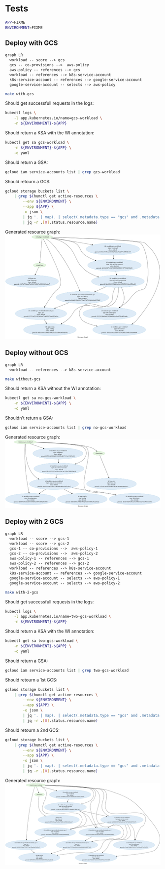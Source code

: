 # Tests

```bash
APP=FIXME
ENVIRONMENT=FIXME
```

## Deploy with GCS

```mermaid
graph LR
  workload -- score --> gcs
  gcs -- co-provisions -->  aws-policy
  aws-policy -- references --> gcs
  workload -- references --> k8s-service-account
  k8s-service-account -- references --> google-service-account
  google-service-account -- selects --> aws-policy
```

```bash
make with-gcs
```

Should get successfull requests in the logs:
```bash
kubectl logs \
    -l app.kubernetes.io/name=gcs-workload \
    -n ${ENVIRONMENT}-${APP}
```

Should return a KSA with the WI annotation:
```bash
kubectl get sa gcs-workload \
    -n ${ENVIRONMENT}-${APP} \
    -o yaml
```

Should return a GSA:
```bash
gcloud iam service-accounts list | grep gcs-workload
```

Should retourn a GCS:
```bash
gcloud storage buckets list \
    | grep $(humctl get active-resources \
        --env ${ENVIRONMENT} \
        --app ${APP} \
        -o json \
        | jq '. | map(. | select(.metadata.type == "gcs" and .metadata.res_id == "modules.gcs-workload.externals.gcs"))' \
        | jq -r .[0].status.resource.name)
```

Generated resource graph:
![](./images/gcs.png)

## Deploy without GCS

```mermaid
graph LR
  workload -- references --> k8s-service-account
```

```bash
make without-gcs
```

Should return a KSA without the WI annotation:
```bash
kubectl get sa no-gcs-workload \
    -n ${ENVIRONMENT}-${APP} \
    -o yaml
```

Shouldn't return a GSA:
```bash
gcloud iam service-accounts list | grep no-gcs-workload
```

Generated resource graph:
![](./images/no-gcs.png)

## Deploy with 2 GCS

```mermaid
graph LR
  workload -- score --> gcs-1
  workload -- score --> gcs-2
  gcs-1 -- co-provisions -->  aws-policy-1
  gcs-2 -- co-provisions -->  aws-policy-2
  aws-policy-1 -- references --> gcs-1
  aws-policy-2 -- references --> gcs-2
  workload -- references --> k8s-service-account
  k8s-service-account -- references --> google-service-account
  google-service-account -- selects --> aws-policy-1
  google-service-account -- selects --> aws-policy-2
```

```bash
make with-2-gcs
```

Should get successfull requests in the logs:
```bash
kubectl logs \
    -l app.kubernetes.io/name=two-gcs-workload \
    -n ${ENVIRONMENT}-${APP}
```

Should return a KSA with the WI annotation:
```bash
kubectl get sa two-gcs-workload \
    -n ${ENVIRONMENT}-${APP} \
    -o yaml
```

Should return a GSA:
```bash
gcloud iam service-accounts list | grep two-gcs-workload
```

Should retourn a 1st GCS:
```bash
gcloud storage buckets list \
    | grep $(humctl get active-resources \
        --env ${ENVIRONMENT} \
        --app ${APP} \
        -o json \
        | jq '. | map(. | select(.metadata.type == "gcs" and .metadata.res_id == "modules.two-gcs-workload.externals.gcs-1"))' \
        | jq -r .[0].status.resource.name)
```

Should retourn a 2nd GCS:
```bash
gcloud storage buckets list \
    | grep $(humctl get active-resources \
        --env ${ENVIRONMENT} \
        --app ${APP} \
        -o json \
        | jq '. | map(. | select(.metadata.type == "gcs" and .metadata.res_id == "modules.two-gcs-workload.externals.gcs-2"))' \
        | jq -r .[0].status.resource.name)
```

Generated resource graph:
![](./images/2-gcs.png)